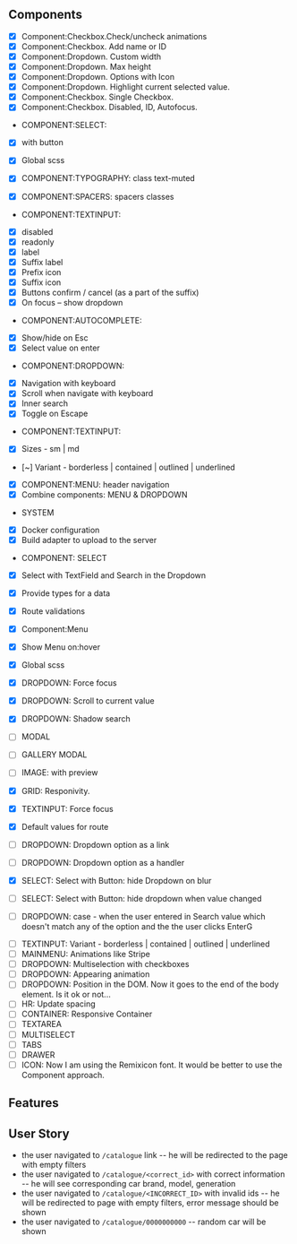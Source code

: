 ## Components

- [x] Component:Checkbox.Check/uncheck animations
- [x] Component:Checkbox. Add name or ID
- [x] Component:Dropdown. Custom width
- [x] Component:Dropdown. Max height
- [x] Component:Dropdown. Options with Icon
- [x] Component:Dropdown. Highlight current selected value.
- [x] Component:Checkbox. Single Checkbox.
- [x] Component:Checkbox. Disabled, ID, Autofocus.

<!-- Current -->

- COMPONENT:SELECT:
- [x] with button
- [x] Global scss

- [x] COMPONENT:TYPOGRAPHY: class text-muted
- [x] COMPONENT:SPACERS: spacers classes

- COMPONENT:TEXTINPUT:
- [x] disabled
- [x] readonly
- [x] label
- [x] Suffix label
- [x] Prefix icon
- [x] Suffix icon
- [x] Buttons confirm / cancel (as a part of the suffix)
- [x] On focus – show dropdown

- COMPONENT:AUTOCOMPLETE:
- [x] Show/hide on Esc
- [x] Select value on enter

- COMPONENT:DROPDOWN:
- [x] Navigation with keyboard
- [x] Scroll when navigate with keyboard
- [x] Inner search
- [x] Toggle on Escape

- COMPONENT:TEXTINPUT:
- [x] Sizes - sm | md
- [~] Variant - borderless | contained | outlined | underlined

- [x] COMPONENT:MENU: header navigation
- [x] Combine components: MENU & DROPDOWN

- SYSTEM
- [x] Docker configuration
- [x] Build adapter to upload to the server

- COMPONENT: SELECT
- [x] Select with TextField and Search in the Dropdown

- [x] Provide types for a data
- [x] Route validations

- [x] Component:Menu
- [x] Show Menu on:hover

- [x] Global scss

- [x] DROPDOWN: Force focus
- [x] DROPDOWN: Scroll to current value
- [x] DROPDOWN: Shadow search
- [ ] MODAL
- [ ] GALLERY MODAL
- [ ] IMAGE: with preview
- [x] GRID: Responivity.
- [x] TEXTINPUT: Force focus
- [x] Default values for route
- [ ] DROPDOWN: Dropdown option as a link
- [ ] DROPDOWN: Dropdown option as a handler
- [x] SELECT: Select with Button: hide Dropdown on blur
- [ ] SELECT: Select with Button: hide dropdown when value changed
- [ ] DROPDOWN: case - when the user entered in Search value which doesn't match any of the option and the the user clicks EnterG

<!-- Backlog -->

- [ ] TEXTINPUT: Variant - borderless | contained | outlined | underlined
- [ ] MAINMENU: Animations like Stripe
- [ ] DROPDOWN: Multiselection with checkboxes
- [ ] DROPDOWN: Appearing animation
- [ ] DROPDOWN: Position in the DOM. Now it goes to the end of the body element. Is it ok or not...
- [ ] HR: Update spacing
- [ ] CONTAINER: Responsive Container
- [ ] TEXTAREA
- [ ] MULTISELECT
- [ ] TABS
- [ ] DRAWER
- [ ] ICON: Now I am using the Remixicon font. It would be better to use the Component approach.

## Features

## User Story

- the user navigated to `/catalogue` link
  -- he will be redirected to the page with empty filters
- the user navigated to `/catalogue/<correct_id>` with correct information
  -- he will see corresponding car brand, model, generation
- the user navigated to `/catalogue/<INCORRECT_ID>` with invalid ids
  -- he will be redirected to page with empty filters, error message should be shown
- the user navigated to `/catalogue/0000000000`
  -- random car will be shown
